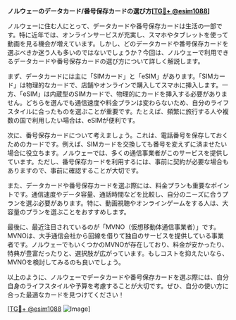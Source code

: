 **ノルウェーのデータカード/番号保存カードの選び方[[TG💪+ @esim1088](https://t.me/s/esim1088)]**

ノルウェーに住む人にとって、データカードや番号保存カードは生活の一部です。特に近年では、オンラインサービスが充実し、スマホやタブレットを使って動画を見る機会が増えています。しかし、どのデータカードや番号保存カードを選ぶべきか迷う人も多いのではないでしょうか？今回は、ノルウェーで利用できるデータカードや番号保存カードの選び方について詳しく解説します。

まず、データカードには主に「SIMカード」と「eSIM」があります。「SIMカード」は物理的なカードで、店舗やオンラインで購入してスマホに挿入します。一方、「eSIM」は内蔵型のSIMカードで、物理的にカードを挿入する必要がありません。どちらを選んでも通信速度や料金プランは変わらないため、自分のライフスタイルに合ったものを選ぶことが重要です。たとえば、頻繁に旅行する人や複数の国で利用したい場合は、eSIMが便利です。

次に、番号保存カードについて考えましょう。これは、電話番号を保存しておくためのカードです。例えば、SIMカードを交換しても番号を変えずに済ませたい場合に役立ちます。ノルウェーでは、多くの通信事業者がこのサービスを提供しています。ただし、番号保存カードを利用するには、事前に契約が必要な場合もありますので、事前に確認することが大切です。

また、データカードや番号保存カードを選ぶ際には、料金プランも重要なポイントです。通信速度やデータ容量、通話時間などを比較し、自分のニーズに合うプランを選ぶ必要があります。特に、動画視聴やオンラインゲームをする人は、大容量のプランを選ぶことをおすすめします。

最後に、最近注目されているのが「MVNO（仮想移動体通信事業者）」です。MVNOは、大手通信会社から回線を借りて独自のサービスを提供している事業者です。ノルウェーでもいくつかのMVNOが存在しており、料金が安かったり、特典が豊富だったりと、選択肢が広がっています。もしコストを抑えたいなら、MVNOを検討してみるのも良いでしょう。

以上のように、ノルウェーでデータカードや番号保存カードを選ぶ際には、自分自身のライフスタイルや予算を考慮することが大切です。ぜひ、自分の使い方に合った最適なカードを見つけてください！

[[TG💪+ @esim1088](https://t.me/s/esim1088) ![Image](https://i.postimg.cc/Y0z9fWf4/image.png)]